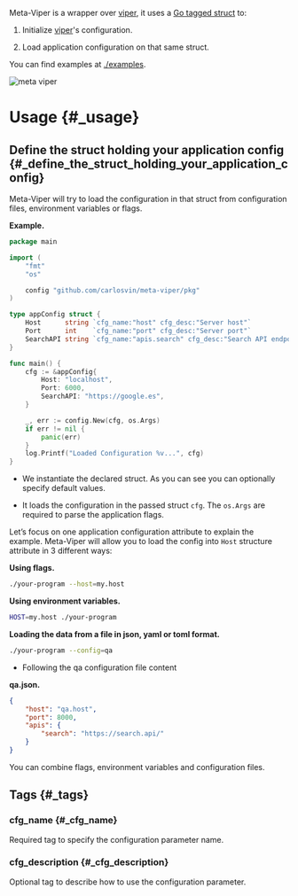 Meta-Viper is a wrapper over [viper](https://github.com/spf13/viper), it uses a [Go tagged struct](https://golang.org/ref/spec#Tag) to:

1.  Initialize [viper](https://github.com/spf13/viper)'s configuration.

2.  Load application configuration on that same struct.

You can find examples at [./examples](./examples).

![meta viper](https://pkg.go.dev/badge/github.com/carlosvin/meta-viper)

Usage {#_usage}
=====

Define the struct holding your application config {#_define_the_struct_holding_your_application_config}
-------------------------------------------------

Meta-Viper will try to load the configuration in that struct from configuration files, environment variables or flags.

**Example.**

~~~ go
package main

import (
    "fmt"
    "os"

    config "github.com/carlosvin/meta-viper/pkg"
)

type appConfig struct {
    Host      string `cfg_name:"host" cfg_desc:"Server host"`
    Port      int    `cfg_name:"port" cfg_desc:"Server port"`
    SearchAPI string `cfg_name:"apis.search" cfg_desc:"Search API endpoint"`
}

func main() {
    cfg := &appConfig{ 
        Host: "localhost",
        Port: 6000,
        SearchAPI: "https://google.es",
    }

    _, err := config.New(cfg, os.Args) 
    if err != nil {
        panic(err)
    }
    log.Printf("Loaded Configuration %v...", cfg)
}
~~~

-   We instantiate the declared struct. As you can see you can optionally specify default values.

-   It loads the configuration in the passed struct `cfg`. The `os.Args` are required to parse the application flags.

Let’s focus on one application configuration attribute to explain the example. Meta-Viper will allow you to load the config into `Host` structure attribute in 3 different ways:

**Using flags.**

~~~ bash
./your-program --host=my.host
~~~

**Using environment variables.**

~~~ bash
HOST=my.host ./your-program
~~~

**Loading the data from a file in json, yaml or toml format.**

~~~ bash
./your-program --config=qa 
~~~

-   Following the qa configuration file content

**qa.json.**

~~~ json
{
    "host": "qa.host",
    "port": 8000,
    "apis": {
        "search": "https://search.api/"
    }
}
~~~

<div class="note" markdown="1">

You can combine flags, environment variables and configuration files.

</div>

Tags {#_tags}
----

### cfg_name {#_cfg_name}

Required tag to specify the configuration parameter name.

### cfg_description {#_cfg_description}

Optional tag to describe how to use the configuration parameter.
